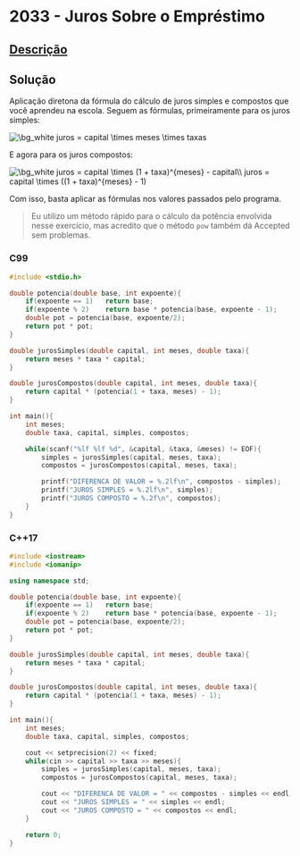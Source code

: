 # 2033 - Juros Sobre o Empréstimo

## [Descrição](https://www.beecrowd.com.br/judge/pt/problems/view/2033)

## Solução

Aplicação diretona da fórmula do cálculo de juros simples e compostos que você aprendeu na escola. Seguem as fórmulas, primeiramente para os juros simples:

<img src="https://latex.codecogs.com/png.image?\dpi{110}&space;\bg_white&space;
juros&space;=&space;capital&space;\times&space;meses&space;\times&space;taxas" title="\bg_white 
juros = capital \times meses \times taxas" />

E agora para os juros compostos:

<img src="https://latex.codecogs.com/png.image?\dpi{110}&space;\bg_white&space;
juros&space;=&space;capital&space;\times&space;(1&space;+&space;taxa)^{meses}&space;-&space;capital\\
juros&space;=&space;capital&space;\times&space;((1&space;+&space;taxa)^{meses}&space;-&space;1)" title="\bg_white 
juros = capital \times (1 + taxa)^{meses} - capital\\
juros = capital \times ((1 + taxa)^{meses} - 1)" />

Com isso, basta aplicar as fórmulas nos valores passados pelo programa.

> Eu utilizo um método rápido para o cálculo da potência envolvida nesse exercício, mas acredito que o método `pow` também dá Accepted sem problemas.

### C99
```c
#include <stdio.h>

double potencia(double base, int expoente){
    if(expoente == 1)   return base;
    if(expoente % 2)    return base * potencia(base, expoente - 1);
    double pot = potencia(base, expoente/2);
    return pot * pot;
}

double jurosSimples(double capital, int meses, double taxa){
    return meses * taxa * capital;
}

double jurosCompostos(double capital, int meses, double taxa){
    return capital * (potencia(1 + taxa, meses) - 1);
}

int main(){
    int meses;
    double taxa, capital, simples, compostos;

    while(scanf("%lf %lf %d", &capital, &taxa, &meses) != EOF){
        simples = jurosSimples(capital, meses, taxa);
        compostos = jurosCompostos(capital, meses, taxa);

        printf("DIFERENCA DE VALOR = %.2lf\n", compostos - simples);
        printf("JUROS SIMPLES = %.2lf\n", simples);
        printf("JUROS COMPOSTO = %.2f\n", compostos);
    }
}
```

### C++17
```cpp
#include <iostream>
#include <iomanip>

using namespace std;

double potencia(double base, int expoente){
    if(expoente == 1)   return base;
    if(expoente % 2)    return base * potencia(base, expoente - 1);
    double pot = potencia(base, expoente/2);
    return pot * pot;
}

double jurosSimples(double capital, int meses, double taxa){
    return meses * taxa * capital;
}

double jurosCompostos(double capital, int meses, double taxa){
    return capital * (potencia(1 + taxa, meses) - 1);
}

int main(){
    int meses;
    double taxa, capital, simples, compostos;

    cout << setprecision(2) << fixed;
    while(cin >> capital >> taxa >> meses){
        simples = jurosSimples(capital, meses, taxa);
        compostos = jurosCompostos(capital, meses, taxa);

        cout << "DIFERENCA DE VALOR = " << compostos - simples << endl;
        cout << "JUROS SIMPLES = " << simples << endl;
        cout << "JUROS COMPOSTO = " << compostos << endl;
    }

    return 0;
}
```